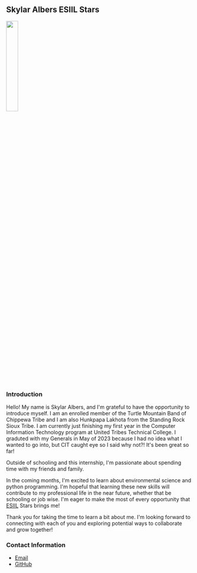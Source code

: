 ## Skylar Albers ESIIL Stars

<img 
  src="https://avatars.githubusercontent.com/u/166766965?v=4"
  width="25%">

### Introduction
Hello! My name is Skylar Albers, and I'm grateful to have the opportunity to introduce myself. I am an enrolled member of the Turtle Mountain Band of Chippewa Tribe and I am also Hunkpapa Lakhota from the Standing Rock Sioux Tribe. I am currently just finishing my first year in the Computer Information Technology program at United Tribes Technical College. I graduted with my Generals in May of 2023 because I had no idea what I wanted to go into, but CIT caught eye so I said why not?! It's been great so far!

Outside of schooling and this internship, I'm passionate about spending time with my friends and family. 

In the coming months, I'm excited to learn about environmental science and python programming. I'm hopeful that learning these new skills will contribute to my professional life in the near future, whether that be schooling or job wise. I'm eager to make the most of every opportunity that [ESIIL](https://esiil.org) Stars brings me!

Thank you for taking the time to learn a bit about me. I'm looking forward to connecting with each of you and exploring potential ways to collaborate and grow together!

### Contact Information
<ul>
  <li><a href="mailto:albers.skylar@stu.uttc.edu">Email</a></li>
  <li><a href="https://github.com/salbers34/salbers34.github.io">GitHub</a></li>
</ul>
